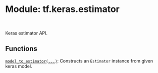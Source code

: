 <div itemscope itemtype="http://developers.google.com/ReferenceObject">
<meta itemprop="name" content="tf.keras.estimator" />
<meta itemprop="path" content="Stable" />
</div>

# Module: tf.keras.estimator


<table class="tfo-notebook-buttons tfo-api" align="left">
</table>



Keras estimator API.



## Functions

[`model_to_estimator(...)`](../../tf/keras/estimator/model_to_estimator.md): Constructs an `Estimator` instance from given keras model.

